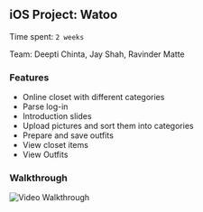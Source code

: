 ## iOS Project: Watoo

Time spent: `2 weeks`

Team: Deepti Chinta, Jay Shah, Ravinder Matte

### Features
- Online closet with different categories
- Parse log-in
- Introduction slides
- Upload pictures and sort them into categories
- Prepare and save outfits
- View closet items
- View Outfits

### Walkthrough

![Video Walkthrough](watoo_gif.gif)

